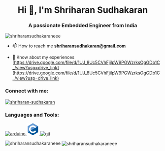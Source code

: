 <h1 align="center">Hi 👋, I'm Shriharan Sudhakaran</h1>
<h3 align="center">A passionate Embedded Engineer from India</h3>

<p align="left"> <img src="https://komarev.com/ghpvc/?username=shriharansudhakaraneee&label=Profile%20views&color=0e75b6&style=flat" alt="shriharansudhakaraneee" /> </p>

- 📫 How to reach me **shriharansudhakaran@gmail.com**

- 📄 Know about my experiences [https://drive.google.com/file/d/1UJ_8Uc5CVhFjilpW9PGWzrksOgGDb1C_/view?usp=drive_link](https://drive.google.com/file/d/1UJ_8Uc5CVhFjilpW9PGWzrksOgGDb1C_/view?usp=drive_link)

<h3 align="left">Connect with me:</h3>
<p align="left">
<a href="https://linkedin.com/in/shriharan-sudhakaran" target="blank"><img align="center" src="https://raw.githubusercontent.com/rahuldkjain/github-profile-readme-generator/master/src/images/icons/Social/linked-in-alt.svg" alt="shriharan-sudhakaran" height="30" width="40" /></a>
</p>

<h3 align="left">Languages and Tools:</h3>
<p align="left"> <a href="https://www.arduino.cc/" target="_blank" rel="noreferrer"> <img src="https://cdn.worldvectorlogo.com/logos/arduino-1.svg" alt="arduino" width="40" height="40"/> </a> <a href="https://www.cprogramming.com/" target="_blank" rel="noreferrer"> <img src="https://raw.githubusercontent.com/devicons/devicon/master/icons/c/c-original.svg" alt="c" width="40" height="40"/> </a> <a href="https://git-scm.com/" target="_blank" rel="noreferrer"> <img src="https://www.vectorlogo.zone/logos/git-scm/git-scm-icon.svg" alt="git" width="40" height="40"/> </a> </p>

<p><img align="left" src="https://github-readme-stats.vercel.app/api/top-langs?username=shriharansudhakaraneee&show_icons=true&locale=en&layout=compact" alt="shriharansudhakaraneee" /></p>

<p>&nbsp;<img align="center" src="https://github-readme-stats.vercel.app/api?username=shriharansudhakaraneee&show_icons=true&locale=en" alt="shriharansudhakaraneee" /></p>
